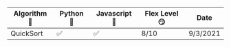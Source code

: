 | Algorithm 🤯     | Python 🐍 | Javascript  🧠 | Flex Level 😏 | Date |
| ----------- | ----------- | ----------- | ----------- |-----|
| QuickSort     | ✅ | ✅ | 8/10 | 9/3/2021
